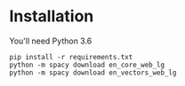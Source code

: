 # Installation

You'll need Python 3.6

```
pip install -r requirements.txt
python -m spacy download en_core_web_lg
python -m spacy download en_vectors_web_lg
```
